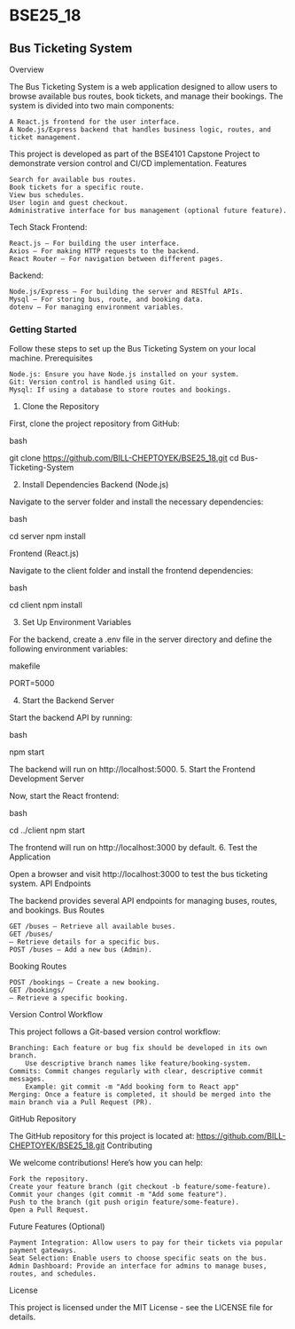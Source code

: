 # BSE25_18
## Bus Ticketing System
Overview

The Bus Ticketing System is a web application designed to allow users to browse available bus routes, book tickets, and manage their bookings. The system is divided into two main components:

    A React.js frontend for the user interface.
    A Node.js/Express backend that handles business logic, routes, and ticket management.

This project is developed as part of the BSE4101 Capstone Project to demonstrate version control and CI/CD implementation.
Features

    Search for available bus routes.
    Book tickets for a specific route.
    View bus schedules.
    User login and guest checkout.
    Administrative interface for bus management (optional future feature).

Tech Stack
Frontend:

    React.js – For building the user interface.
    Axios – For making HTTP requests to the backend.
    React Router – For navigation between different pages.

Backend:

    Node.js/Express – For building the server and RESTful APIs.
    Mysql – For storing bus, route, and booking data.
    dotenv – For managing environment variables.


### Getting Started

Follow these steps to set up the Bus Ticketing System on your local machine.
Prerequisites

    Node.js: Ensure you have Node.js installed on your system.
    Git: Version control is handled using Git.
    Mysql: If using a database to store routes and bookings.

1. Clone the Repository

First, clone the project repository from GitHub:

bash

git clone https://github.com/BILL-CHEPTOYEK/BSE25_18.git
cd Bus-Ticketing-System

2. Install Dependencies
Backend (Node.js)

Navigate to the server folder and install the necessary dependencies:

bash

cd server
npm install

Frontend (React.js)

Navigate to the client folder and install the frontend dependencies:

bash

cd client
npm install

3. Set Up Environment Variables

For the backend, create a .env file in the server directory and define the following environment variables:

makefile

PORT=5000

4. Start the Backend Server

Start the backend API by running:

bash

npm start

The backend will run on http://localhost:5000.
5. Start the Frontend Development Server

Now, start the React frontend:

bash

cd ../client
npm start

The frontend will run on http://localhost:3000 by default.
6. Test the Application

Open a browser and visit http://localhost:3000 to test the bus ticketing system.
API Endpoints

The backend provides several API endpoints for managing buses, routes, and bookings.
Bus Routes

    GET /buses – Retrieve all available buses.
    GET /buses/
    – Retrieve details for a specific bus.
    POST /buses – Add a new bus (Admin).

Booking Routes

    POST /bookings – Create a new booking.
    GET /bookings/
    – Retrieve a specific booking.

Version Control Workflow

This project follows a Git-based version control workflow:

    Branching: Each feature or bug fix should be developed in its own branch.
        Use descriptive branch names like feature/booking-system.
    Commits: Commit changes regularly with clear, descriptive commit messages.
        Example: git commit -m "Add booking form to React app"
    Merging: Once a feature is completed, it should be merged into the main branch via a Pull Request (PR).

GitHub Repository

The GitHub repository for this project is located at:
https://github.com/BILL-CHEPTOYEK/BSE25_18.git
Contributing

We welcome contributions! Here’s how you can help:

    Fork the repository.
    Create your feature branch (git checkout -b feature/some-feature).
    Commit your changes (git commit -m "Add some feature").
    Push to the branch (git push origin feature/some-feature).
    Open a Pull Request.

Future Features (Optional)

    Payment Integration: Allow users to pay for their tickets via popular payment gateways.
    Seat Selection: Enable users to choose specific seats on the bus.
    Admin Dashboard: Provide an interface for admins to manage buses, routes, and schedules.

License

This project is licensed under the MIT License - see the LICENSE file for details.
